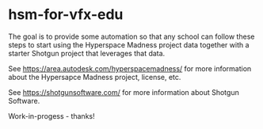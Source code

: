 # hsm-for-vfx-edu

The goal is to provide some automation so that any school can follow these steps to start using the Hyperspace Madness project data together with a starter Shotgun project that leverages that data.

See https://area.autodesk.com/hyperspacemadness/ for more information about the Hypersapce Madness project, license, etc.

See https://shotgunsoftware.com/ for more information about Shotgun Software.

Work-in-progess - thanks!
